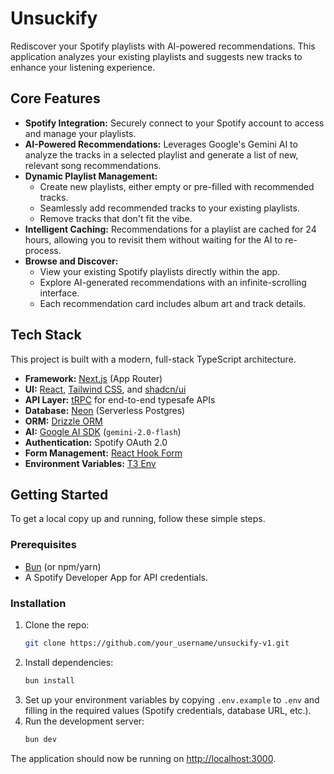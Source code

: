 # Unsuckify

Rediscover your Spotify playlists with AI-powered recommendations. This application analyzes your existing playlists and suggests new tracks to enhance your listening experience.

## Core Features

- **Spotify Integration:** Securely connect to your Spotify account to access and manage your playlists.
- **AI-Powered Recommendations:** Leverages Google's Gemini AI to analyze the tracks in a selected playlist and generate a list of new, relevant song recommendations.
- **Dynamic Playlist Management:**
  - Create new playlists, either empty or pre-filled with recommended tracks.
  - Seamlessly add recommended tracks to your existing playlists.
  - Remove tracks that don't fit the vibe.
- **Intelligent Caching:** Recommendations for a playlist are cached for 24 hours, allowing you to revisit them without waiting for the AI to re-process.
- **Browse and Discover:**
  - View your existing Spotify playlists directly within the app.
  - Explore AI-generated recommendations with an infinite-scrolling interface.
  - Each recommendation card includes album art and track details.

## Tech Stack

This project is built with a modern, full-stack TypeScript architecture.

- **Framework:** [Next.js](https://nextjs.org/) (App Router)
- **UI:** [React](https://react.dev/), [Tailwind CSS](https://tailwindcss.com/), and [shadcn/ui](https://ui.shadcn.com/)
- **API Layer:** [tRPC](https://trpc.io/) for end-to-end typesafe APIs
- **Database:** [Neon](https://neon.tech/) (Serverless Postgres)
- **ORM:** [Drizzle ORM](https://orm.drizzle.team/)
- **AI:** [Google AI SDK](https://ai.google.dev/) (`gemini-2.0-flash`)
- **Authentication:** Spotify OAuth 2.0
- **Form Management:** [React Hook Form](https://react-hook-form.com/)
- **Environment Variables:** [T3 Env](https://env.t3.gg/)

## Getting Started

To get a local copy up and running, follow these simple steps.

### Prerequisites

- [Bun](https://bun.sh/) (or npm/yarn)
- A Spotify Developer App for API credentials.

### Installation

1.  Clone the repo:
    ```sh
    git clone https://github.com/your_username/unsuckify-v1.git
    ```
2.  Install dependencies:
    ```sh
    bun install
    ```
3.  Set up your environment variables by copying `.env.example` to `.env` and filling in the required values (Spotify credentials, database URL, etc.).
4.  Run the development server:
    ```sh
    bun dev
    ```

The application should now be running on [http://localhost:3000](http://localhost:3000).